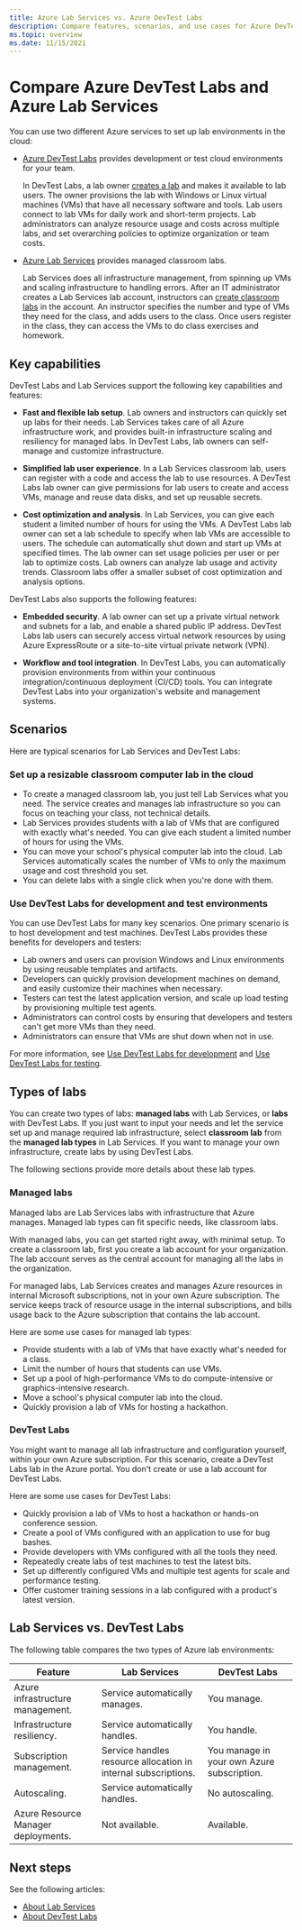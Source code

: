 ```yaml
---
title: Azure Lab Services vs. Azure DevTest Labs
description: Compare features, scenarios, and use cases for Azure DevTest Labs and Azure Lab Services.
ms.topic: overview
ms.date: 11/15/2021
---
```


# Compare Azure DevTest Labs and Azure Lab Services

You can use two different Azure services to set up lab environments in the cloud:

- [Azure DevTest Labs](https://azure.microsoft.com/services/devtest-lab) provides development or test cloud environments for your team.

  In DevTest Labs, a lab owner [creates a lab](devtest-lab-create-lab.md) and makes it available to lab users. The owner provisions the lab with Windows or Linux virtual machines (VMs) that have all necessary software and tools. Lab users connect to lab VMs for daily work and short-term projects. Lab administrators can analyze resource usage and costs across multiple labs, and set overarching policies to optimize organization or team costs.

- [Azure Lab Services](https://azure.microsoft.com/services/lab-services) provides managed classroom labs.

  Lab Services does all infrastructure management, from spinning up VMs and scaling infrastructure to handling errors. After an IT administrator creates a Lab Services lab account, instructors can [create classroom labs](../lab-services/how-to-manage-classroom-labs.md#create-a-classroom-lab) in the account. An instructor specifies the number and type of VMs they need for the class, and adds users to the class. Once users register in the class, they can access the VMs to do class exercises and homework.

## Key capabilities

DevTest Labs and Lab Services support the following key capabilities and features:

- **Fast and flexible lab setup**. Lab owners and instructors can quickly set up labs for their needs. Lab Services takes care of all Azure infrastructure work, and provides built-in infrastructure scaling and resiliency for managed labs. In DevTest Labs, lab owners can self-manage and customize infrastructure.

- **Simplified lab user experience**. In a Lab Services classroom lab, users can register with a code and access the lab to use resources. A DevTest Labs lab owner can give permissions for lab users to create and access VMs, manage and reuse data disks, and set up reusable secrets.

- **Cost optimization and analysis**. In Lab Services, you can give each student a limited number of hours for using the VMs. A DevTest Labs lab owner can set a lab schedule to specify when lab VMs are accessible to users. The schedule can automatically shut down and start up VMs at specified times. The lab owner can set usage policies per user or per lab to optimize costs. Lab owners can analyze lab usage and activity trends. Classroom labs offer a smaller subset of cost optimization and analysis options.

DevTest Labs also supports the following features:

- **Embedded security**. A lab owner can set up a private virtual network and subnets for a lab, and enable a shared public IP address. DevTest Labs lab users can securely access virtual network resources by using Azure ExpressRoute or a site-to-site virtual private network (VPN).

- **Workflow and tool integration**. In DevTest Labs, you can automatically provision environments from within your continuous integration/continuous deployment (CI/CD) tools. You can integrate DevTest Labs into your organization's website and management systems.

## Scenarios

Here are typical scenarios for Lab Services and DevTest Labs:

### Set up a resizable classroom computer lab in the cloud

- To create a managed classroom lab, you just tell Lab Services what you need. The service creates and manages lab infrastructure so you can focus on teaching your class, not technical details.
- Lab Services provides students with a lab of VMs that are configured with exactly what's needed. You can give each student a limited number of hours for using the VMs.
- You can move your school's physical computer lab into the cloud. Lab Services automatically scales the number of VMs to only the maximum usage and cost threshold you set.
- You can delete labs with a single click when you're done with them.

### Use DevTest Labs for development and test environments

You can use DevTest Labs for many key scenarios. One primary scenario is to host development and test machines. DevTest Labs provides these benefits for developers and testers:

- Lab owners and users can provision Windows and Linux environments by using reusable templates and artifacts.
- Developers can quickly provision development machines on demand, and easily customize their machines when necessary.
- Testers can test the latest application version, and scale up load testing by provisioning multiple test agents.
- Administrators can control costs by ensuring that developers and testers can't get more VMs than they need.
- Administrators can ensure that VMs are shut down when not in use.

For more information, see [Use DevTest Labs for development](devtest-lab-developer-lab.md) and [Use DevTest Labs for testing](devtest-lab-test-env.md).

## Types of labs

You can create two types of labs: **managed labs** with Lab Services, or **labs** with DevTest Labs. If you just want to input your needs and let the service set up and manage required lab infrastructure, select **classroom lab** from the **managed lab types** in Lab Services. If you want to manage your own infrastructure, create labs by using DevTest Labs.

The following sections provide more details about these lab types.

### Managed labs

Managed labs are Lab Services labs with infrastructure that Azure manages. Managed lab types can fit specific needs, like classroom labs.

With managed labs, you can get started right away, with minimal setup. To create a classroom lab, first you create a lab account for your organization. The lab account serves as the central account for managing all the labs in the organization.

For managed labs, Lab Services creates and manages Azure resources in internal Microsoft subscriptions, not in your own Azure subscription. The service keeps track of resource usage in the internal subscriptions, and bills usage back to the Azure subscription that contains the lab account.

Here are some use cases for managed lab types:

- Provide students with a lab of VMs that have exactly what's needed for a class.
- Limit the number of hours that students can use VMs.
- Set up a pool of high-performance VMs to do compute-intensive or graphics-intensive research.
- Move a school's physical computer lab into the cloud.
- Quickly provision a lab of VMs for hosting a hackathon.

### DevTest Labs

You might want to manage all lab infrastructure and configuration yourself, within your own Azure subscription. For this scenario, create a DevTest Labs lab in the Azure portal. You don't create or use a lab account for DevTest Labs.

Here are some use cases for DevTest Labs:

- Quickly provision a lab of VMs to host a hackathon or hands-on conference session.
- Create a pool of VMs configured with an application to use for bug bashes.
- Provide developers with VMs configured with all the tools they need.
- Repeatedly create labs of test machines to test the latest bits.
- Set up differently configured VMs and multiple test agents for scale and performance testing.
- Offer customer training sessions in a lab configured with a product's latest version.

## Lab Services vs. DevTest Labs

The following table compares the two types of Azure lab environments: 

| Feature | Lab Services | DevTest Labs |
| -------- | ----------------- | ---------- |
| Azure infrastructure management. | Service automatically manages. | You manage.  |
| Infrastructure resiliency. | Service automatically handles. | You handle.  |
| Subscription management. | Service handles resource allocation in internal subscriptions. | You manage in your own Azure subscription. |
| Autoscaling. | Service automatically handles. | No autoscaling. |
| Azure Resource Manager deployments. | Not available. | Available. |

## Next steps

See the following articles: 

- [About Lab Services](../lab-services/lab-services-overview.md)
- [About DevTest Labs](devtest-lab-overview.md)